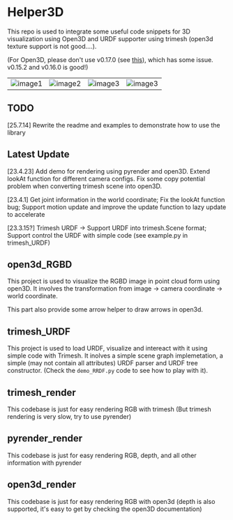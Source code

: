 # Helper3D
This repo is used to integrate some useful code snippets for 3D visualization using Open3D and URDF supporter using trimesh (open3d texture support is not good....). 

(For Open3D, please don't use v0.17.0 (see [this](https://github.com/isl-org/Open3D/issues/6009)), which has some issue. v0.15.2 and v0.16.0 is good!)

<table>
  <tr>
    <td><img src="images/ex.png" alt="image1"></td>
    <td><img src="images/ex1.png" alt="image2"></td>
    <td><img src="images/ex2.png" alt="image3"></td>
    <td><img src="images/ex3.png" alt="image3"></td>
  </tr>
</table>


## TODO
[25.7.14] Rewrite the readme and examples to demonstrate how to use the library

## Latest Update
[23.4.23] Add demo for rendering using pyrender and open3D. Extend lookAt function for different camera configs. Fix some copy potential problem when converting trimesh scene into open3D.

[23.4.1] 
Get joint information in the world coordinate; Fix the lookAt function bug; Support motion update and improve the update function to lazy update to accelerate

[23.3.15?] 
Trimesh URDF -> Support URDF into trimesh.Scene format; Support control the URDF with simple code (see example.py in trimesh_URDF)

## open3d_RGBD
This project is used to visualize the RGBD image in point cloud form using open3D. It involves the transformation from image -> camera coordinate -> world coordinate. 

This part also provide some arrow helper to draw arrows in open3d.

## trimesh_URDF
This project is used to load URDF, visualize and intereact with it using simple code with Trimesh. It inolves a simple scene graph implemetation, a simple (may not contain all attributes) URDF parser and URDF tree constructor. (Check the `demo_RRDF.py` code to see how to play with it).

## trimesh_render
This codebase is just for easy rendering RGB with trimesh (But trimesh rendering is very slow, try to use pyrender)

## pyrender_render
This codebase is just for easy rendering RGB, depth, and all other information with pyrender

## open3d_render
This codebase is just for easy rendering RGB with open3d (depth is also supported, it's easy to get by checking the open3D documentation)